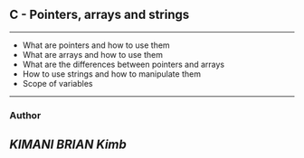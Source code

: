 ## C - Pointers, arrays and strings
---
* What are pointers and how to use them
* What are arrays and how to use them
* What are the differences between pointers and arrays
* How to use strings and how to manipulate them
* Scope of variables
---
### Author
***KIMANI BRIAN***
*Kimb*
---
